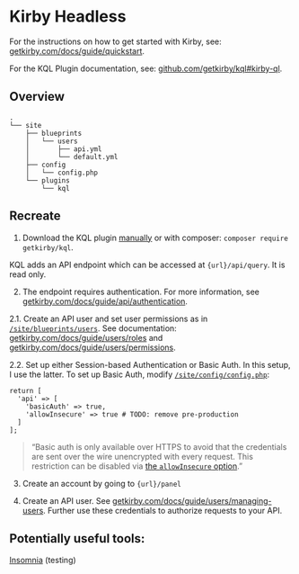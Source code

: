 # Kirby Headless

For the instructions on how to get started with Kirby, see: [getkirby.com/docs/guide/quickstart](https://getkirby.com/docs/guide/quickstart).

For the KQL Plugin documentation, see: [github.com/getkirby/kql#kirby-ql](https://github.com/getkirby/kql#kirby-ql).

## Overview

```
.
└── site
    ├── blueprints
    │   └── users
    │       ├── api.yml
    │       └── default.yml
    ├── config
    │   └── config.php
    └── plugins
        └── kql
```

## Recreate

1. Download the KQL plugin [manually](https://github.com/getkirby/kql/releases) or with composer: `composer require getkirby/kql`.

KQL adds an API endpoint which can be accessed at `{url}/api/query`. It is read only.

2. The endpoint requires authentication. For more information, see [getkirby.com/docs/guide/api/authentication](https://getkirby.com/docs/guide/api/authentication).

2.1. Create an API user and set user permissions as in [`/site/blueprints/users`](https://github.com/stuymedova/kirby-headless/tree/main/site/blueprints/users). See documentation: [getkirby.com/docs/guide/users/roles](https://getkirby.com/docs/guide/users/roles) and [getkirby.com/docs/guide/users/permissions](https://getkirby.com/docs/guide/users/permissions).

2.2. Set up either Session-based Authentication or Basic Auth. In this setup, I use the latter. To set up Basic Auth, modify [`/site/config/config.php`](https://github.com/stuymedova/kirby-headless/blob/main/site/config/config.php):
```
return [
  'api' => [
    'basicAuth' => true,
    'allowInsecure' => true # TODO: remove pre-production
  ]
];
```
> “Basic auth is only available over HTTPS to avoid that the credentials are sent over the wire unencrypted with every request. This restriction can be disabled via [the `allowInsecure` option](https://getkirby.com/docs/reference/system/options/api#allow-insecure-requests).”

3. Create an account by going to `{url}/panel`

4. Create an API user. See [getkirby.com/docs/guide/users/managing-users](https://getkirby.com/docs/guide/users/managing-users). Further use these credentials to authorize requests to your API.

## Potentially useful tools:
[Insomnia](https://insomnia.rest) (testing)

